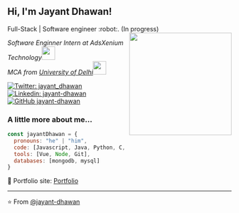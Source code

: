 <h2> Hi, I'm Jayant Dhawan! </h2>
Full-Stack | Software engineer :robot:. (In progress)
<img align='right' src="https://camo.githubusercontent.com/4a1373646ed18da95a6d86d4131e0f4ead0236fd/68747470733a2f2f6d656469612e67697068792e636f6d2f6d656469612f38333648694a633770677a7938694e58436e2f67697068792e676966" width="230">
<p><em>Software Enginner Intern at AdsXenium Technology<img src="https://media.giphy.com/media/WUlplcMpOCEmTGBtBW/giphy.gif" width="30"></br>MCA from <a href="https://cs.du.ac.in">University of Delhi</a><img src="https://media.giphy.com/media/fYSnHlufseco8Fh93Z/giphy.gif" width="30"> 
</em></p>

[![Twitter: jayant_dhawan](https://img.shields.io/twitter/follow/jayant_dhawan?style=social)](https://twitter.com/jayant_dhawan)
[![Linkedin: jayant-dhawan](https://img.shields.io/badge/-jayant--dhawan-blue?style=flat-square&logo=Linkedin&logoColor=white&link=https://www.linkedin.com/in/jayant-dhawan/)](https://www.linkedin.com/in/jayant-dhawan/)
[![GitHub jayant-dhawan](https://img.shields.io/github/followers/jayant-dhawan?label=follow&style=social)](https://github.com/jayant-dhawan)


### A little more about me...  

```javascript
const jayantDhawan = {
  pronouns: "he" | "him",
  code: [Javascript, Java, Python, C, C++, HTML, CSS],
  tools: [Vue, Node, Git],
  databases: [mongodb, mysql]
}
```
🎯 Portfolio site: [Portfolio](https://jayant-dhawan.github.io/)

---

⭐️ From [@jayant-dhawan](https://github.com/jayant-dhawan)
